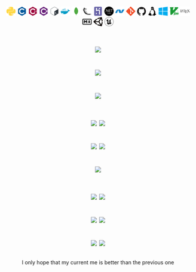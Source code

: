 <p align = "center">
    <a>
        <img alt="Python" src="img/python/python-plain.svg" width="5%" height="5%"/>
    </a>
    <a>
        <img alt="C" src="img/c/c-plain.svg" width="5%" height="5%"/>
    </a>
    <a>
        <img alt="C++" src="img/cplusplus/cplusplus-plain.svg" width="5%" height="5%"/>
    </a>
    <a>
        <img alt="C#" src="img/csharp/csharp-plain.svg" width="5%" height="5%"/>
    </a>
    <a>
        <img alt="Bash" src="img/bash/bash-plain.svg" width="5%" height="5%"/>
    </a>
    <a>
        <img alt="Docker" src="img/docker/docker-plain.svg" width="5%" height="5%"/>
    </a>
    <a>
        <img alt="Mongodb" src="img/mongodb/mongodb-plain.svg" width="5%" height="5%"/>
    </a>
    <a>
        <img alt="Flask" src="img/flask/flask-original.svg" width="5%" height="5%"/>
    </a>
    <a>
        <img alt="Heroku" src="img/heroku/heroku-plain.svg"  width="5%" height="5%"/>
    </a>
    <a>
        <img alt="Dotnet" src="img/dotnetcore/dotnetcore-plain.svg" width="5%" height="5%"/>
    </a>
    <a>
        <img alt="Dotnet" src="img/dot-net/dot-net-plain.svg" width="5%" height="5%"/>
    </a>
    <a>
        <img alt="Git" src="img/git/git-plain.svg" width="5%" height="5%"/>
    </a>
    <a>
        <img alt="Github" src="img/github/github-original.svg" width="5%" height="5%"/>
    </a>
    <a>
        <img alt="Linux" src="img/linux/linux-plain.svg" width="5%" height="5%"/>
    </a>
    <a>
        <img alt="Windows" src="img/windows8/windows8-original.svg" width="5%" height="5%"/>
    </a>
    <a>
        <img alt="Vim" src="img/vim/vim-plain.svg" width="5%" height="5%"/>
    </a>
    <a>
        <img alt="Latex" src="img/latex/latex-original.svg" width="5%" height="5%"/>
    </a>
    <a>
        <img alt="Markdown" src="img/markdown/markdown-original.svg" width="5%" height="5%"/>
    </a>
    <a>
        <img alt="Unity" src="img/unity/unity-original.svg" width="5%" height="5%"/>
    </a>
    <a>
        <img alt="Unreal" src="img/unrealengine/unrealengine-original.svg" width="5%" height="5%"/>
    </a>
</p>

<h1 align="center">
    <p>
        <img src="https://readme-typing-svg.herokuapp.com/?color=DD6387&center=true&lines=Developer+-+Reverser+-+Cheater">
    </p>
    <p>
        <img src="https://readme-typing-svg.herokuapp.com/?color=DD6387&center=true&lines=Third+party+%26+Tools+builder">
    </p>
    <p>
        <img src="https://readme-typing-svg.herokuapp.com?color=DD6387&center=true&lines=Breach+exploiter">
    </p>
</h1>

<h1 align="center">
    <p>
        <img src="http://github-readme-streak-stats.herokuapp.com/?user=Neotoxic-off&theme=dracula&hide_border=true">
        <img src="https://github-readme-stats.vercel.app/api/wakatime?username=Neotoxic-off">
    </p>
    <p>
        <img src="https://github-readme-stats.vercel.app/api?username=Neotoxic-off&hide_border=true&count_private=true&show_icons=true&theme=dracula">
        <img src="https://github-readme-stats-three-dun.vercel.app/api/top-langs/?username=Neotoxic-off&theme=dracula&hide_border=true&layout=compact">
    </p>
    <p>
        <img src="https://github-readme-stats.vercel.app/api/wakatime?username=Neotoxic-off">
    </p>
</h1>


<h1 align="center">
    <p>
        <img src="https://github-readme-stats.vercel.app/api/pin/?username=Elevatia&repo=Immunity">
        <img src="https://github-readme-stats.vercel.app/api/pin/?username=Elevatia&repo=Stabbed">
    </p>
    <p>
        <img src="https://github-readme-stats.vercel.app/api/pin/?username=Elevatia&repo=Dies-Irae">
        <img src="https://github-readme-stats.vercel.app/api/pin/?username=Elevatia&repo=Kyrie">
    </p>
    <p>
        <img src="https://github-readme-stats.vercel.app/api/pin/?username=Elevatia&repo=anakata">
        <img src="https://github-readme-stats.vercel.app/api/pin/?username=Elevatia&repo=Redose">
    </p>
</h1>

<p align = "center">
    I only hope that my current me is better than the previous one
</p>

